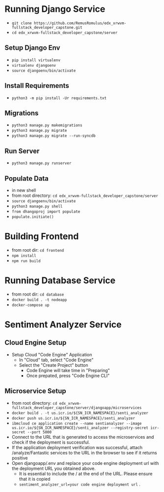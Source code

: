 # Running Django Service
* `git clone https://github.com/RemusRomulus/edx_xrwvm-fullstack_developer_capstone.git`
* `cd edx_xrwvm-fullstack_developer_capstone/server`

## Setup Django Env
* `pip install virtualenv`
* `virtualenv djangoenv`
* `source djangoenv/bin/activate`

## Install Requirements
* `python3 -m pip install -Ur requirements.txt`

## Migrations
* `python3 manage.py makemigrations`
* `python3 manage.py migrate`
* `python3 manage.py migrate --run-syncdb`

## Run Server
* `python3 manage.py runserver`

## Populate Data
* in new shell
* from root directory: `cd edx_xrwvm-fullstack_developer_capstone/server`
* `source djangoenv/bin/activate`
* `python3 manage.py shell`
* `from dhangoproj import populate`
* `populate.initiate()`

# Building Frontend
* from root dir: `cd frontend`
* `npm install`
* `npm run build`

# Running Database Service
* from root dir: `cd database`
* `docker build . -t nodeapp`
* `docker-compose up`

# Sentiment Analyzer Service
## Cloud Engine Setup
* Setup Cloud "Code Engine" Application
  * In "Cloud" tab, select "Code Engine"
  * Select the "Create Project" button
    * Code Engine will take time in "Preparing"
    * Once prepated, press "Code Engine CLI"

## Microservice Setup
* from root directory: `cd edx_xrwvm-fullstack_developer_capstone/server/djangoapp/microservices`
* `docker build . -t us.icr.io/${SN_ICR_NAMESPACE}/senti_analyzer`
* `docker push us.icr.io/${SN_ICR_NAMESPACE}/senti_analyzer`
* `ibmcloud ce application create --name sentianalyzer --image us.icr.io/${SN_ICR_NAMESPACE}/senti_analyzer --registry-secret icr-secret --port 5000`
* Connect to the URL that is generated to access the microservices and check if the deployment is successful.
* If the application deployment verification was successful, attach /analyze/Fantastic services to the URL in the browser to see if it returns positive
* Open djangoapp/.env and replace your code engine deployment url with the deployment URL you obtained above.
  * It is essential to include the / at the end of the URL. Please ensure that it is copied
  * `sentiment_analyzer_url=your code engine deployment url`
.